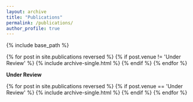 ```yaml
---
layout: archive
title: "Publications"
permalink: /publications/
author_profile: true
---
```


{% include base_path %}

{% for post in site.publications reversed %}
  {% if post.venue != 'Under Review' %}
    {% include archive-single.html %}
    {% endif %}
{% endfor %}

**Under Review**

{% for post in site.publications reversed %}
  {% if post.venue == 'Under Review' %}
    {% include archive-single.html %}
    {% endif %}
{% endfor %}
